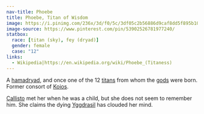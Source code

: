 ```yaml
---
nav-title: Phoebe
title: Phoebe, Titan of Wisdom
image: https://i.pinimg.com/236x/3d/f0/5c/3df05c2b56886d9caf8dd5f895b10b4c.jpg
image-source: https://www.pinterest.com/pin/53902526781977240/
statbox:
  race: [titan (sky), fey (dryad)]
  gender: female
  case: "12"
links:
  - Wikipedia|https://en.wikipedia.org/wiki/Phoebe_(Titaness)
---
```


A [hamadryad](../creatures/dryads#hamadryads), and once one of the 12 [titans](../creatures/titans) from whom the [gods](../creatures/eternals) were born. Former consort of [Koios](koios).

[Callisto](cal) met her when he was a child, but she does not seem to remember him. She claims the dying [Yggdrasil](../relics/yggdrasil) has clouded her mind.
